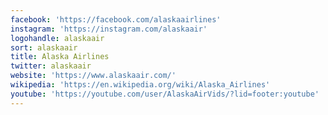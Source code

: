 ```yaml
---
facebook: 'https://facebook.com/alaskaairlines'
instagram: 'https://instagram.com/alaskaair'
logohandle: alaskaair
sort: alaskaair
title: Alaska Airlines
twitter: alaskaair
website: 'https://www.alaskaair.com/'
wikipedia: 'https://en.wikipedia.org/wiki/Alaska_Airlines'
youtube: 'https://youtube.com/user/AlaskaAirVids/?lid=footer:youtube'
---
```

